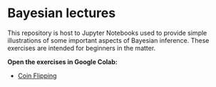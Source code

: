# Bayesian lectures

This repository is host to Jupyter Notebooks used to provide simple illustrations of some important aspects of Bayesian inference. These exercises are intended for beginners in the matter.

**Open the exercises in Google Colab:**
- [Coin Flipping](https://colab.research.google.com/github/adelval1/teaching/blob/master/Coin_flipping.ipynb)

